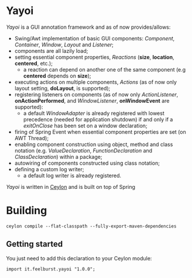 # Yayoi
_Yayoi_ is a GUI annotation framework and as of now provides/allows:
* Swing/Awt implementation of basic GUI components: _Component_, _Container_, _Window_, _Layout_ and _Listener_;
* components are all lazily load;
* setting essential component properties, _Reactions_ (**size**, **location**, **centered**, etc.);
	* a reaction can depend on another one of the same component (e.g **centered** depends on **size**);
* executing actions on multiple components, _Actions_ (as of now only layout setting, **doLayout**, is supported);
* registering listeners on components (as of now only _ActionListener_, **onActionPerformed**, and _WindowListener_, **onWindowEvent** are supported):
	* a default _WindowAdapter_ is already registered with lowest precedence (needed for application shutdown) if and only if a _exitOnClose_ has been set on a window declaration;
* firing of Spring Event when essential component properties are set (on AWT Thread);
* enabling component construction using object, method and class notation (e.g. _ValueDeclaration_, _FunctionDeclaration_ and _ClassDeclaration_) within a package;
* autowiring of components constructed using class notation;
* defining a custom log writer;
	* a default log writer is already registered.

_Yayoi_ is written in [Ceylon](https://ceylon-lang.org) and is built on top of Spring

# Building

	ceylon compile --flat-classpath --fully-export-maven-dependencies
	
## Getting started

You just need to add this declaration to your Ceylon module:

```ceylon
import it.feelburst.yayoi "1.0.0";
```


